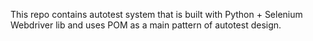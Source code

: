 This repo contains autotest system that is built with Python + Selenium Webdriver lib and uses POM as a main pattern of autotest design. 
